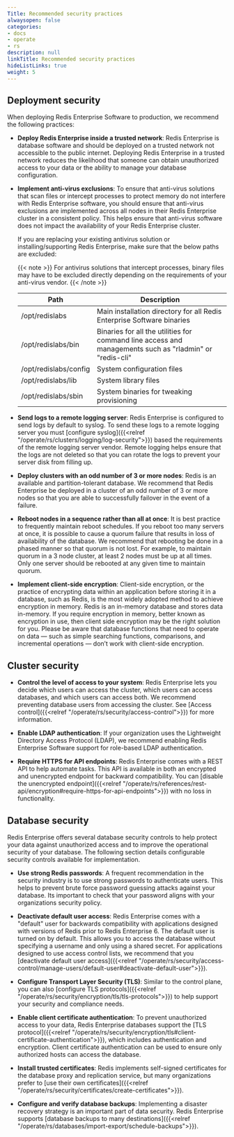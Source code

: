 ```yaml
---
Title: Recommended security practices
alwaysopen: false
categories:
- docs
- operate
- rs
description: null
linkTitle: Recommended security practices
hideListLinks: true
weight: 5
---
```


## Deployment security

When deploying Redis Enterprise Software to production, we recommend the following practices:

- **Deploy Redis Enterprise inside a trusted network**:  Redis Enterprise is database software and should be deployed on a trusted network not accessible to the public internet. Deploying Redis Enterprise in a trusted network reduces the likelihood that someone can obtain unauthorized access to your data or the ability to manage your database configuration.

- **Implement anti-virus exclusions**: To ensure that anti-virus solutions that scan files or intercept processes to protect memory do not interfere with Redis Enterprise software, you should ensure that anti-virus exclusions are implemented across all nodes in their Redis Enterprise cluster in a consistent policy. This helps ensure that anti-virus software does not impact the availability of your Redis Enterprise cluster.

    If you are replacing your existing antivirus solution or installing/supporting Redis Enterprise, make sure that the below paths are excluded:

    {{< note >}}
For antivirus solutions that intercept processes, binary files may have to be excluded directly depending on the requirements of your anti-virus vendor.
    {{< /note >}}

    | **Path** | **Description** |
    |------------|-----------------|
    | /opt/redislabs | Main installation directory for all Redis Enterprise Software binaries |
    | /opt/redislabs/bin | Binaries for all the utilities for command line access and managements such as "rladmin" or "redis-cli" |
    | /opt/redislabs/config | System configuration files |
    | /opt/redislabs/lib | System library files |
    | /opt/redislabs/sbin | System binaries for tweaking provisioning |

- **Send logs to a remote logging server**: Redis Enterprise is configured to send logs by default to syslog. To send these logs to a remote logging server you must [configure syslog]({{<relref "/operate/rs/clusters/logging/log-security">}}) based the requirements of the remote logging server vendor. Remote logging helps ensure that the logs are not deleted so that you can rotate the logs to prevent your server disk from filling up.

- **Deploy clusters with an odd number of 3 or more nodes**: Redis is an available and partition-tolerant database. We recommend that Redis Enterprise be deployed in a cluster of an odd number of 3 or more nodes so that you are able to successfully failover in the event of a failure.

- **Reboot nodes in a sequence rather than all at once**: It is best practice to frequently maintain reboot schedules. If you reboot too many servers at once, it is possible to cause a quorum failure that results in loss of availability of the database. We recommend that rebooting be done in a phased manner so that quorum is not lost. For example, to maintain quorum in a 3 node cluster, at least 2 nodes must be up at all times. Only one server should be rebooted at any given time to maintain quorum.

- **Implement client-side encryption**: Client-side encryption, or the practice of encrypting data within an application before storing it in a database, such as Redis, is the most widely adopted method to achieve encryption in memory. Redis is an in-memory database and stores data in-memory. If you require encryption in memory, better known as encryption in use, then client side encryption may be the right solution for you. Please be aware that database functions that need to operate on data — such as simple searching functions, comparisons, and incremental operations — don’t work with client-side encryption.

## Cluster security

- **Control the level of access to your system**: Redis Enterprise lets you decide which users can access the cluster, which users can access databases, and which users can access both. We recommend preventing database users from accessing the cluster. See [Access control]({{<relref "/operate/rs/security/access-control">}}) for more information.

- **Enable LDAP authentication**: If your organization uses the Lightweight Directory Access Protocol (LDAP), we recommend enabling Redis Enterprise Software support for role-based LDAP authentication.

- **Require HTTPS for API endpoints**: Redis Enterprise comes with a REST API to help automate tasks. This API is available in both an encrypted and unencrypted endpoint for backward compatibility. You can [disable the unencrypted endpoint]({{<relref "/operate/rs/references/rest-api/encryption#require-https-for-api-endpoints">}}) with no loss in functionality.

## Database security

Redis Enterprise offers several database security controls to help protect your data against unauthorized access and to improve the operational security of your database. The following section details configurable security controls available for implementation.

- **Use strong Redis passwords**: A frequent recommendation in the security industry is to use strong passwords to authenticate users. This helps to prevent brute force password guessing attacks against your database. Its important to check that your password aligns with your organizations security policy.

- **Deactivate default user access**: Redis Enterprise comes with a "default" user for backwards compatibility with applications designed with versions of Redis prior to Redis Enterprise 6. The default user is turned on by default. This allows you to access the database without specifying a username and only using a shared secret. For applications designed to use access control lists, we recommend that you [deactivate default user access]({{<relref "/operate/rs/security/access-control/manage-users/default-user#deactivate-default-user">}}).

- **Configure Transport Layer Security (TLS)**: Similar to the control plane, you can also [configure TLS protocols]({{<relref "/operate/rs/security/encryption/tls/tls-protocols">}}) to help support your security and compliance needs.

- **Enable client certificate authentication**: To prevent unauthorized access to your data, Redis Enterprise databases support the [TLS protocol]({{<relref "/operate/rs/security/encryption/tls#client-certificate-authentication">}}), which includes authentication and encryption. Client certificate authentication can be used to ensure only authorized hosts can access the database.

- **Install trusted certificates**: Redis implements self-signed certificates for the database proxy and replication service, but many organizations prefer to [use their own certificates]({{<relref "/operate/rs/security/certificates/create-certificates">}}).

- **Configure and verify database backups**: Implementing a disaster recovery strategy is an important part of data security. Redis Enterprise supports [database backups to many destinations]({{<relref "/operate/rs/databases/import-export/schedule-backups">}}).
